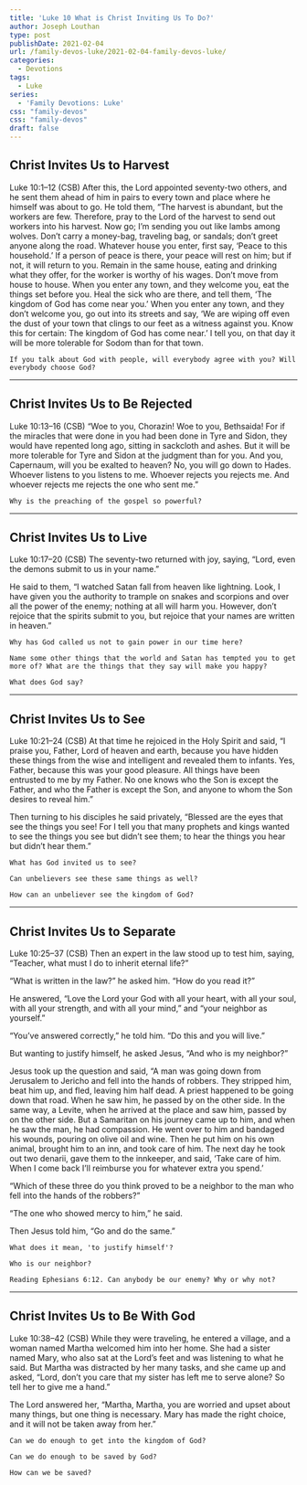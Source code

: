 ```yaml
---
title: 'Luke 10 What is Christ Inviting Us To Do?'
author: Joseph Louthan
type: post
publishDate: 2021-02-04
url: /family-devos-luke/2021-02-04-family-devos-luke/
categories:
  - Devotions
tags:
  - Luke
series:
  - 'Family Devotions: Luke'
css: "family-devos"
css: "family-devos"
draft: false
---
```


## Christ Invites Us to Harvest

Luke 10:1–12 (CSB) After this, the Lord appointed seventy-two others, and he sent them ahead of him in pairs to every town and place where he himself was about to go. He told them, “The harvest is abundant, but the workers are few. Therefore, pray to the Lord of the harvest to send out workers into his harvest. Now go; I’m sending you out like lambs among wolves. Don’t carry a money-bag, traveling bag, or sandals; don’t greet anyone along the road. Whatever house you enter, first say, ‘Peace to this household.’ If a person of peace is there, your peace will rest on him; but if not, it will return to you. Remain in the same house, eating and drinking what they offer, for the worker is worthy of his wages. Don’t move from house to house. When you enter any town, and they welcome you, eat the things set before you. Heal the sick who are there, and tell them, ‘The kingdom of God has come near you.’ When you enter any town, and they don’t welcome you, go out into its streets and say, ‘We are wiping off even the dust of your town that clings to our feet as a witness against you. Know this for certain: The kingdom of God has come near.’ I tell you, on that day it will be more tolerable for Sodom than for that town.

```text
If you talk about God with people, will everybody agree with you? Will everybody choose God?
```

------

## Christ Invites Us to Be Rejected

Luke 10:13–16 (CSB) “Woe to you, Chorazin! Woe to you, Bethsaida! For if the miracles that were done in you had been done in Tyre and Sidon, they would have repented long ago, sitting in sackcloth and ashes. But it will be more tolerable for Tyre and Sidon at the judgment than for you. And you, Capernaum, will you be exalted to heaven? No, you will go down to Hades. Whoever listens to you listens to me. Whoever rejects you rejects me. And whoever rejects me rejects the one who sent me.”

```text
Why is the preaching of the gospel so powerful?
```

------

## Christ Invites Us to Live

Luke 10:17–20 (CSB) The seventy-two returned with joy, saying, “Lord, even the demons submit to us in your name.”

He said to them, “I watched Satan fall from heaven like lightning. Look, I have given you the authority to trample on snakes and scorpions and over all the power of the enemy; nothing at all will harm you. However, don’t rejoice that the spirits submit to you, but rejoice that your names are written in heaven.”

```text
Why has God called us not to gain power in our time here?

Name some other things that the world and Satan has tempted you to get more of? What are the things that they say will make you happy?

What does God say?
```

------

## Christ Invites Us to See

Luke 10:21–24 (CSB) At that time he rejoiced in the Holy Spirit and said, “I praise you, Father, Lord of heaven and earth, because you have hidden these things from the wise and intelligent and revealed them to infants. Yes, Father, because this was your good pleasure. All things have been entrusted to me by my Father. No one knows who the Son is except the Father, and who the Father is except the Son, and anyone to whom the Son desires to reveal him.”

Then turning to his disciples he said privately, “Blessed are the eyes that see the things you see! For I tell you that many prophets and kings wanted to see the things you see but didn’t see them; to hear the things you hear but didn’t hear them.”

```text
What has God invited us to see?

Can unbelievers see these same things as well?

How can an unbeliever see the kingdom of God?
```

------

## Christ Invites Us to Separate

Luke 10:25–37 (CSB) Then an expert in the law stood up to test him, saying, “Teacher, what must I do to inherit eternal life?”

“What is written in the law?” he asked him. “How do you read it?”

He answered, “Love the Lord your God with all your heart, with all your soul, with all your strength, and with all your mind,” and “your neighbor as yourself.”

“You’ve answered correctly,” he told him. “Do this and you will live.”

But wanting to justify himself, he asked Jesus, “And who is my neighbor?”

Jesus took up the question and said, “A man was going down from Jerusalem to Jericho and fell into the hands of robbers. They stripped him, beat him up, and fled, leaving him half dead. A priest happened to be going down that road. When he saw him, he passed by on the other side. In the same way, a Levite, when he arrived at the place and saw him, passed by on the other side. But a Samaritan on his journey came up to him, and when he saw the man, he had compassion. He went over to him and bandaged his wounds, pouring on olive oil and wine. Then he put him on his own animal, brought him to an inn, and took care of him. The next day he took out two denarii, gave them to the innkeeper, and said, ‘Take care of him. When I come back I’ll reimburse you for whatever extra you spend.’

“Which of these three do you think proved to be a neighbor to the man who fell into the hands of the robbers?”

“The one who showed mercy to him,” he said.

Then Jesus told him, “Go and do the same.”

```text
What does it mean, 'to justify himself'?

Who is our neighbor?

Reading Ephesians 6:12. Can anybody be our enemy? Why or why not?
```

------

## Christ Invites Us to Be With God

Luke 10:38–42 (CSB) While they were traveling, he entered a village, and a woman named Martha welcomed him into her home. She had a sister named Mary, who also sat at the Lord’s feet and was listening to what he said. But Martha was distracted by her many tasks, and she came up and asked, “Lord, don’t you care that my sister has left me to serve alone? So tell her to give me a hand.”

The Lord answered her, “Martha, Martha, you are worried and upset about many things, but one thing is necessary. Mary has made the right choice, and it will not be taken away from her.”

```text
Can we do enough to get into the kingdom of God?

Can we do enough to be saved by God?

How can we be saved?
```
